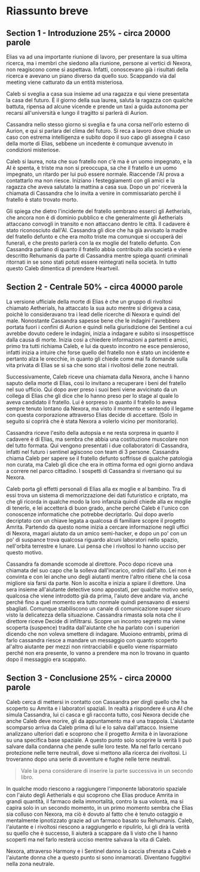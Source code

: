 # Riassunto breve

## Section 1 - Introduzione 25% - circa 20000 parole

Elias va ad una importante riunione di lavoro, per presentare la sua ultima ricerca, ma i membri che siedono alla riunione, persone ai vertici di Nexora, non reagiscono come si aspettava. Infatti, conoscevano già i risultati della ricerca e avevano un piano diverso da quello suo. Scappando via dal meeting viene catturato da un entità misteriosa.

Caleb si sveglia a casa sua insieme ad una ragazza e qui viene presentata la casa del futuro. È il giorno della sua laurea, saluta la ragazza con qualche battuta, ripensa ad alcune vicende e prende un taxi a guida autonoma per recarsi all'università e lungo il tragitto si parlerà di Aurion.

Cassandra nello stesso giorno si sveglia e fa una corsa nell'orlo esterno di Aurion, e qui si parlara del clima del futuro. Si reca a lavoro dove chiude un caso con estrema intelligenza e subito dopo il suo capo gli assegna il caso della morte di Elias, sebbene un incedente è comunque avvenuto in condizioni misteriose.

Caleb si laurea, nota che suo fratello non c'è ma è un uomo impegnato, e la AI è spenta, è triste ma non si preoccupa, sa che il fratello è un uomo impegnato, un ritardo per lui può essere normale. Riaccende l'AI prova a contattarlo ma non riesce. Iniziano i festeggiamenti con gli amici e la ragazza che aveva salutato la mattina a casa sua. Dopo un po' riceverà la chiamata di Cassandra che lo invita a venire in commissariato perchè il fratello è stato trovato morto.

Gli spiega che dietro l'incidente del fratello sembrano esserci gli Aetherials, che ancora non è di dominio pubblico e che generalmente gli Aetherials attaccano convogli in transito e non attaccano dentro le città. Il cadavere è stato riconosciuto dall'AI. Cassandra gli dice che ha già avvisato la madre del fratello defunto e che era molto triste ma comunque si occuperà dei funerali, e che presto parlerà con la ex moglie del fratello defunto. Con Cassandra parlano di quanto il fratello abbia contribuito alla società e viene descritto Rehumanis da parte di Cassandra mentre spiega quanti criminali ritornati in se sono stati potuti essere reintegrati nella società. In tutto questo Caleb dimentica di prendere Heartveil.

## Section 2 - Centrale 50% - circa 40000 parole

La versione ufficiale della morte di Elias è che un gruppo di rivoltosi chiamato Aetherials, ha attaccato la sua auto mentre si dirigeva a casa, poichè lo consideravano tra i lead delle ricerche di Nexora e quindi del male. Nonostante Cassandra sapesse bene che le indagini l'avrebbero portata fuori i confini di Aurion e quindi nella giurisdizione dei Sentinel a cui avrebbe dovuto cedere le indagini, inizia a indagare e subito si insospettisce dalla causa di morte. Inizia cosi a chiedere informazioni a partenti e amici, primo tra tutti richiama Caleb, e lui da questo incontro ne esce pensieroso, infatti inizia a intuire che forse quello del fratello non è stato un incidente e pertanto alza le orecchie, in quanto gli chiede come mai fa domande sulla vita privata di Elias se si sa che sono stai i rivoltosi delle zone neutrali.

Successivamente, Caleb riceve una chiamata dalla Nexora, anche li hanno saputo della morte di Elias, così lo invitano a recuperare i beni del fratello nel suo ufficio. Qui dopo aver preso i suoi beni viene avvicinato da un collega di Elias che gli dice che lo hanno preso per lo stage al quale lo aveva candidato il fratello. Lui è sorpreso in quanto il fratello lo aveva sempre tenuto lontano da Nexora, ma visto il momento e sentendo il legame con questa corporazione attraverso Elias decide di accettare. (Solo in seguito si coprirà che è stata Nexora a volerlo vicino per monitorarlo).

Cassandra riceve l'esito della autopsia e ne resta sorpresa in quanto il cadavere è di Elias, ma sembra che abbia una costituzione muscolare non del tutto formata. Qui vengono presentati i due collaboratori di Cassandra, infatti nel futuro i sentinel agiscono con team di 3 persone. Cassandra chiama Caleb per sapere se il fratello defunto soffrisse di qualche patologia non curata, ma Caleb gli dice che era in ottima forma ed ogni giorno andava a correre nel parco cittadino. I sospetti di Cassandra si riversano qui su Nexora. 

Caleb porta gli effetti personali di Elias alla ex moglie e al bambino. Tra di essi trova un sistema di memorizzazione dei dati futuristico e criptato, ma che gli ricorda in qualche modo la loro infanzia quindi chiede alla ex moglie di tenerlo, e lei accetterà di buon grado, anche perché Caleb é l'unico con conoscenze informatiche che potrebbe decriptarlo. Qui dopo averlo decriptato con un chiave legata a qualcosa di familiare scopre il progetto Amrita. Partendo da questo nome inizia a cercare informazione negli uffici di Nexora, magari aiutato da un amico semi-hacker, e dopo un po' con un po' di suspance trova qualcosa riguardo alcuni laboratori nello spazio, nell'orbita terrestre e lunare. Lui pensa che i rivoltosi lo hanno ucciso per questo motivo.

Cassandra fa domande scomode al direttore. Poco dopo riceve una chiamata del suo capo che la solleva dall'incarico, ordini dall'alto. Lei non è convinta e con lei anche uno degli aiutanti mentre l'altro ritiene che la cosa migliore sia farsi da parte. Non lo ascolta e inizia a spiare il direttore. Una sera insieme all'aiutante detective sono appostati, per qualche motivo serio, qualcosa che viene introdotto già da prima, l'aiuto deve andare via, anche perché fino a quel momento era tutto normale quindi pensavano di essersi sbagliati. Comunque stabiliscono un canale di comunicazione super sicuro visto la delicatezza della situazione. Cassandra rimasta sola nota che il direttore riceve Decide di infiltrarsi. Scopre un incontro segreto ma viene scoperta (suspence) tradita dall'aiutante che ha parlato con i superiori dicendo che non voleva smettere di indagare. Muoiono entrambi, prima di farlo cassandra riesce a mandare un messaggio con quanto scoperto al'altro aiutante per mezzi non rintracciabili e quello viene risparmiato perché non era presente, lo vanno a prendere ma non lo trovano in quanto dopo il messaggio era scappato.

## Section 3 - Conclusione 25% - circa 20000 parole

Caleb cerca di mettersi in contatto con Cassandra per dirgli quello che ha scoperto su Amrita e i laboratori spaziali. In realtà a rispondere é una AI che simula Cassandra, lui ci casca e gli racconta tutto, cosi Nexora decide che anche Caleb deve morire, gli da appuntamento ma é una trappola. L'aiutante scomparso arriva da Caleb prima di lui e lo salva dall'attacco. Insieme analizzano ulteriori dati e scoprono che il progetto Armita è in lavorazione su una specifica base spaziale. A questo punto solo scoprire la verità li può salvare dalla condanna che pende sulle loro teste. Ma nel farlo cercano protezione nelle terre neutrali, dove si mettono alla ricerca dei rivoltosi. Li troveranno dopo una serie di avventure e fughe nelle terre neutrali.

> Vale la pena considerare di inserire la parte successiva in un secondo libro.

In qualche modo riescono a raggiungere l'imponente laboratorio spaziale con l'aiuto degli Aetherials e qui scoprono che Elias produce Amrita in grandi quantità, il farmaco della immortalità, contro la sua volontà, ma si capira solo in un secondo momento, in un primo momento sembra che Elias sia colluso con Nexora, ma ciò è dovuto al fatto che è tenuto ostaggio e mentalmente ipnotizzato grazie ad un farmaco basato su Rehumanis. Caleb, l'aiutante e i rivoltosi riescono a raggiungerlo e ripulirlo, lui gli dirà la verità su quello che è successo, li aiuterà a scappare da li visto che li hanno scoperti ma nel farlo resterà ucciso mentre salvava la vita di Caleb.

Nexora, attraverso Harmony e i Sentinel danno la caccia sfrenata a Caleb e l'aiutante donna che a questo punto si sono innamorati. Diventano fuggitivi nella zona neutrale.
